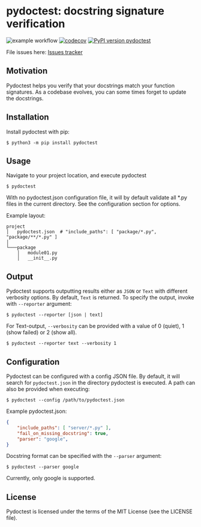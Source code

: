 pydoctest: docstring signature verification
=======================================
![example workflow](https://github.com/jepperaskdk/pydoctest/actions/workflows/python-package.yml/badge.svg)
[![codecov](https://codecov.io/gh/jepperaskdk/pydoctest/branch/main/graph/badge.svg?token=NSOW53NY9R)](https://codecov.io/gh/jepperaskdk/pydoctest)
[![PyPI version pydoctest](https://badge.fury.io/py/pydoctest.svg)](https://pypi.python.org/pypi/pydoctest/)


File issues here: [Issues tracker](https://github.com/jepperaskdk/pydoctest/issues)

Motivation
------------

Pydoctest helps you verify that your docstrings match your function signatures.
As a codebase evolves, you can some times forget to update the docstrings.


Installation
-----------

Install pydoctest with pip:

    $ python3 -m pip install pydoctest

Usage
-----------
Navigate to your project location, and execute pydoctest

    $ pydoctest

With no pydoctest.json configuration file, it will by default validate all \*.py files in the current directory. See the configuration section for options.

Example layout:
```
project
│   pydoctest.json  # "include_paths": [ "package/*.py", "package/**/*.py" ]
│
└───package
    │   module01.py
    │   __init__.py
```

Output
----------
Pydoctest supports outputting results either as `JSON` or `Text` with different verbosity options. By default, `Text` is returned. To specify the output, invoke with `--reporter` argument:

    $ pydoctest --reporter [json | text]

For Text-output, `--verbosity` can be provided with a value of 0 (quiet), 1 (show failed) or 2 (show all).

    $ pydoctest --reporter text --verbosity 1
Configuration
-----------
Pydoctest can be configured with a config JSON file. By default, it will search for `pydoctest.json` in the directory pydoctest is executed. A path can also be provided when executing:

    $ pydoctest --config /path/to/pydoctest.json

Example pydoctest.json:

```json
{
    "include_paths": [ "server/*.py" ],
    "fail_on_missing_docstring": true,
    "parser": "google",
}
```

Docstring format can be specified with the `--parser` argument:

    $ pydoctest --parser google

Currently, only google is supported.

License
-------

Pydoctest is licensed under the terms of the MIT License (see the LICENSE file).
